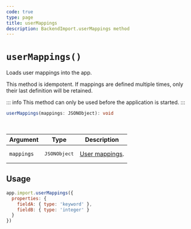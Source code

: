 ```yaml
---
code: true
type: page
title: userMappings
description: BackendImport.userMappings method
---
```


# `userMappings()`

<SinceBadge version="2.14.0" />

Loads user mappings into the app.

This method is idempotent. If mappings are defined multiple times, only their last definition will be retained.

::: info
This method can only be used before the application is started.
:::

```ts
userMappings(mappings: JSONObject): void
```

<br/>

| Argument | Type                  | Description                   |
|----------|-----------------------|-------------------------------|
| `mappings`  | <pre>JSONObject</pre> | [User mappings](/core/2/guides/main-concepts/permissions#users). |

## Usage

```js
app.import.userMappings({
  properties: {
    fieldA: { type: 'keyword' },
    fieldB: { type: 'integer' }
  }
})
```
